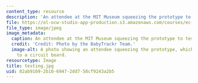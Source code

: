 ```yaml
---
content_type: resource
description: 'An attendee at the MIT Museum squeezing the prototype to test the system. '
file: https://ol-ocw-studio-app-production.s3.amazonaws.com/courses/ec-710-d-lab-medical-technologies-for-the-developing-world-spring-2010/82ab91692b1069472dd758cf9243a2b5_testing.jpg
file_type: image/jpeg
image_metadata:
  caption: An attendee at the MIT Museum squeezing the prototype to test the system.
  credit: 'Credit: Photo by the BabyTrackr Team.'
  image-alt: A photo showing an attendee squeezing the prototype, which was connected
    to a circuit board.
resourcetype: Image
title: testing.jpg
uid: 82ab9169-2b10-6947-2dd7-58cf9243a2b5
---
```

